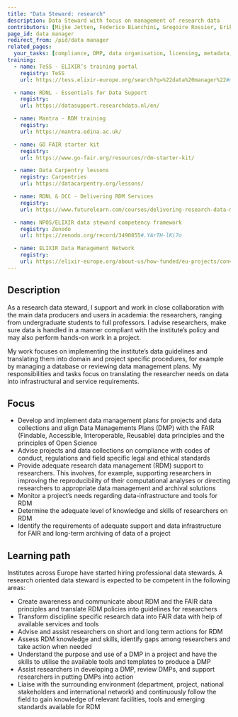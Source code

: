 ```yaml
---
title: "Data Steward: research"
description: Data Steward with focus on management of research data
contributors: [Mijke Jetten, Federico Bianchini, Gregoire Rossier, Erik Hjerde, Siiri Fuchs, Minna Ahokas, Priit Adler, Alexander Botzki, Robert Andrews, Celia van Gelder, Daniel Wibberg, Graham Hughes, Marko Vidak, Pedro Fernandes, Pinar Alper, Victoria Dominguez D. Angel, Wolmar Nyberg Åkerström, Alexia Cardona]
page_id: data manager
redirect_from: /pid/data manager
related_pages: 
  your_tasks: [compliance, DMP, data organisation, licensing, metadata, data protection, data publication, data quality, transfer, identifiers, machine actionability, DM coordination, data provenance]
training:
  - name: TeSS - ELIXIR’s training portal
    registry: TeSS
    url: https://tess.elixir-europe.org/search?q=%22data%20manager%22#materials

  - name: RDNL - Essentials for Data Support
    registry:
    url: https://datasupport.researchdata.nl/en/

  - name: Mantra - RDM training
    registry:
    url: https://mantra.edina.ac.uk/

  - name: GO FAIR starter kit
    registry:
    url: https://www.go-fair.org/resources/rdm-starter-kit/

  - name: Data Carpentry lessons
    registry: Carpentries
    url: https://datacarpentry.org/lessons/

  - name: RDNL & DCC - Delivering RDM Services
    registry:
    url: https://www.futurelearn.com/courses/delivering-research-data-management-services

  - name: NPOS/ELIXIR data steward competency framework
    registry: Zenodo
    url: https://zenodo.org/record/3490855#.YArTH-lKi7o

  - name: ELIXIR Data Management Network
    registry:
    url: https://elixir-europe.org/about-us/how-funded/eu-projects/converge/wp1/dm-coordinators
---
```



## Description
As a research data steward, I support and work in close collaboration with the main data producers and users in academia: the researchers, ranging from undergraduate students to full professors. I advise researchers, make sure data is handled in a manner compliant with the institute’s policy and may also perform hands-on work in a project.

My work focuses on implementing the institute’s data guidelines and translating them into domain and project specific procedures, for example by managing a database or reviewing data management plans. My responsibilities and tasks focus on translating the researcher  needs on data into infrastructural and service requirements.

## Focus
* Develop and implement data management plans for projects and data collections and align Data Managements Plans (DMP) with the FAIR (Findable, Accessible, Interoperable, Reusable) data principles and the principles of Open Science
* Advise projects and data collections on compliance with codes of conduct, regulations and field specific legal and ethical standards
* Provide adequate research data management (RDM) support to researchers. This involves, for example, supporting researchers in improving the reproducibility of their computational analyses or directing researchers to appropriate data management and archival solutions
* Monitor a project’s needs regarding data-infrastructure and tools for RDM
* Determine the adequate level of knowledge and skills of researchers on RDM
* Identify the requirements of adequate support and data infrastructure for FAIR and long-term archiving of data of a project

## Learning path
Institutes across Europe have started hiring professional data stewards. A research oriented data steward is expected to be competent in the following areas:
* Create awareness and communicate about RDM and the FAIR data principles and translate RDM policies into guidelines for researchers
* Transform discipline specific research data into FAIR data with help of available services and tools
* Advise and assist researchers on short and long term actions for RDM
* Assess RDM knowledge and skills, identify gaps among researchers and take action when needed
* Understand the purpose and use of a DMP in a project and have the skills to utilise the available tools and templates to produce a DMP
* Assist researchers in developing a DMP, review DMPs, and support researchers in putting DMPs into action
* Liaise with the surrounding environment (department, project, national stakeholders and international network) and continuously follow the field to gain knowledge of relevant facilities, tools and emerging standards available for RDM

